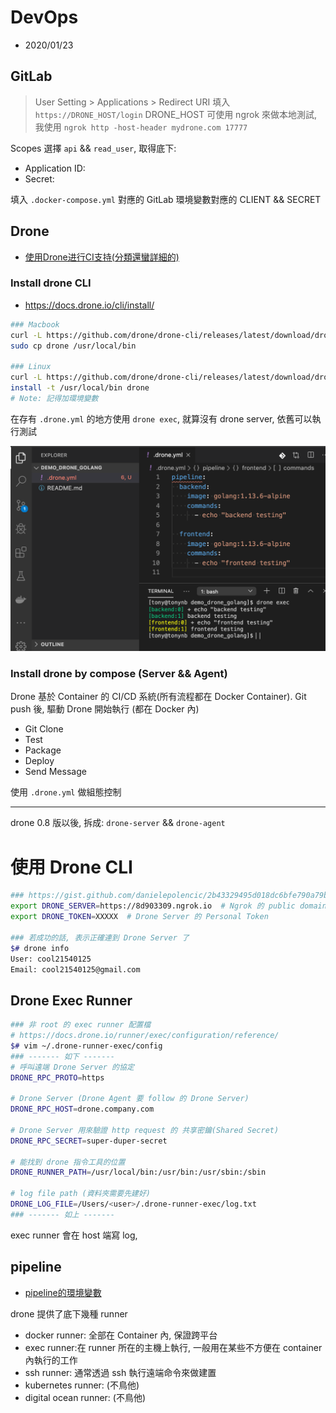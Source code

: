 # DevOps

- 2020/01/23

## GitLab

> User Setting > Applications > Redirect URI 填入 `https://DRONE_HOST/login`
  DRONE_HOST 可使用 ngrok 來做本地測試, 我使用 `ngrok http -host-header mydrone.com 17777`

Scopes 選擇 `api` && `read_user`, 取得底下:

- Application ID:
- Secret:

填入 `.docker-compose.yml` 對應的 GitLab 環境變數對應的 CLIENT && SECRET

## Drone

- [使用Drone进行CI支持(分類還蠻詳細的)](https://xenojoshua.com/2019/12/drone-ci/#1-%E5%89%8D%E8%A8%80)
### Install drone CLI

- https://docs.drone.io/cli/install/

```bash
### Macbook
curl -L https://github.com/drone/drone-cli/releases/latest/download/drone_darwin_amd64.tar.gz | tar zx
sudo cp drone /usr/local/bin

### Linux
curl -L https://github.com/drone/drone-cli/releases/latest/download/drone_linux_amd64.tar.gz | tar zx
install -t /usr/local/bin drone
# Note: 記得加環境變數
```

在存有 `.drone.yml` 的地方使用 `drone exec`, 就算沒有 drone server, 依舊可以執行測試

![drone exec](../../img/drone_exec.jpg)

### Install drone by compose (Server && Agent)


Drone 基於 Container 的 CI/CD 系統(所有流程都在 Docker Container). Git push 後, 驅動 Drone 開始執行 (都在 Docker 內)

- Git Clone
- Test
- Package
- Deploy
- Send Message

使用 `.drone.yml` 做組態控制

---

drone 0.8 版以後, 拆成: `drone-server` && `drone-agent`


# 使用 Drone CLI

```bash
### https://gist.github.com/danielepolencic/2b43329495d018dc6bfe790a79b559d4
export DRONE_SERVER=https://8d903309.ngrok.io  # Ngrok 的 public domain
export DRONE_TOKEN=XXXXX  # Drone Server 的 Personal Token

### 若成功的話, 表示正確連到 Drone Server 了
$# drone info
User: cool21540125
Email: cool21540125@gmail.com
```

## Drone Exec Runner

```bash
### 非 root 的 exec runner 配置檔
# https://docs.drone.io/runner/exec/configuration/reference/
$# vim ~/.drone-runner-exec/config
### ------- 如下 -------
# 呼叫遠端 Drone Server 的協定
DRONE_RPC_PROTO=https

# Drone Server (Drone Agent 要 follow 的 Drone Server)
DRONE_RPC_HOST=drone.company.com

# Drone Server 用來驗證 http request 的 共享密鑰(Shared Secret)
DRONE_RPC_SECRET=super-duper-secret

# 能找到 drone 指令工具的位置
DRONE_RUNNER_PATH=/usr/local/bin:/usr/bin:/usr/sbin:/sbin

# log file path (資料夾需要先建好)
DRONE_LOG_FILE=/Users/<user>/.drone-runner-exec/log.txt
### ------- 如上 -------

```

exec runner 會在 host 端寫 log,



## pipeline

- [pipeline的環境變數](https://exec-runner.docs.drone.io/configuration/variables/)

drone 提供了底下幾種 runner
- docker runner: 全部在 Container 內, 保證跨平台
- exec runner:在 runner 所在的主機上執行, 一般用在某些不方便在 container 內執行的工作
- ssh runner: 通常透過 ssh 執行遠端命令來做建置
- kubernetes runner: (不鳥他)
- digital ocean runner: (不鳥他)